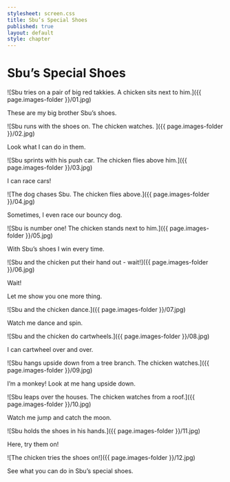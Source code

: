 ```yaml
---
stylesheet: screen.css
title: Sbu’s Special Shoes
published: true
layout: default
style: chapter
---
```


# Sbu’s Special Shoes

![Sbu tries on a pair of big red takkies. A chicken sits next to him.]({{ page.images-folder }}/01.jpg)

These are my big brother Sbu’s shoes.

![Sbu runs with the shoes on. The chicken watches. ]({{ page.images-folder }}/02.jpg)

Look what I can do in them.

![Sbu sprints with his push car. The chicken flies above him.]({{ page.images-folder }}/03.jpg)

I can race cars!

![The dog chases Sbu. The chicken flies above.]({{ page.images-folder }}/04.jpg)

Sometimes, I even race our bouncy dog.

![Sbu is number one! The chicken stands next to him.]({{ page.images-folder }}/05.jpg)

With Sbu’s shoes I win every time.

![Sbu and the chicken put their hand out - wait!]({{ page.images-folder }}/06.jpg)

Wait! 

Let me show you one more thing.

![Sbu and the chicken dance.]({{ page.images-folder }}/07.jpg)

Watch me dance and spin.

![Sbu and the chicken do cartwheels.]({{ page.images-folder }}/08.jpg)

I can cartwheel over and over.

![Sbu hangs upside down from a tree branch. The chicken watches.]({{ page.images-folder }}/09.jpg)

I’m a monkey! Look at me hang upside down.

![Sbu leaps over the houses. The chicken watches from a roof.]({{ page.images-folder }}/10.jpg)

Watch me jump and catch the moon.

![Sbu holds the shoes in his hands.]({{ page.images-folder }}/11.jpg)

Here, try them on!

![The chicken tries the shoes on!]({{ page.images-folder }}/12.jpg)

See what you can do in Sbu’s special shoes.
